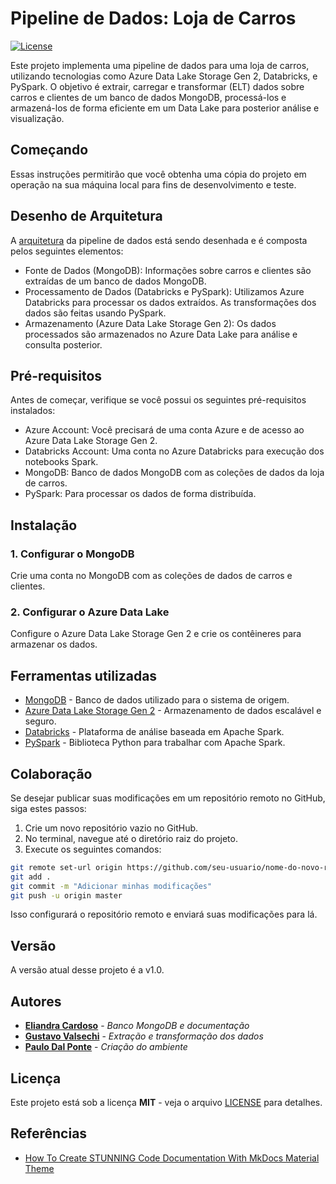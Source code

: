 # Pipeline de Dados: Loja de Carros

[![License](https://img.shields.io/badge/License-MIT-blue.svg)](LICENSE)

Este projeto implementa uma pipeline de dados para uma loja de carros, utilizando tecnologias como Azure Data Lake Storage Gen 2, Databricks, e PySpark. O objetivo é extrair, carregar e transformar (ELT) dados sobre carros e clientes de um banco de dados MongoDB, processá-los e armazená-los de forma eficiente em um Data Lake para posterior análise e visualização.

## Começando

Essas instruções permitirão que você obtenha uma cópia do projeto em operação na sua máquina local para fins de desenvolvimento e teste.

## Desenho de Arquitetura

A [arquitetura](https://www.canva.com/design/DAGWT2Nq1as/a60vcFN_nH8hjaepkPSZRA/view?utm_content=DAGWT2Nq1as&utm_campaign=designshare&utm_medium=link&utm_source=editor) da pipeline de dados está sendo desenhada e é composta pelos seguintes elementos:

* Fonte de Dados (MongoDB): Informações sobre carros e clientes são extraídas de um banco de dados MongoDB.
* Processamento de Dados (Databricks e PySpark): Utilizamos Azure Databricks para processar os dados extraídos. As transformações dos dados são feitas usando PySpark.
* Armazenamento (Azure Data Lake Storage Gen 2): Os dados processados são armazenados no Azure Data Lake para análise e consulta posterior.


## Pré-requisitos

Antes de começar, verifique se você possui os seguintes pré-requisitos instalados:

* Azure Account: Você precisará de uma conta Azure e de acesso ao Azure Data Lake Storage Gen 2.
* Databricks Account: Uma conta no Azure Databricks para execução dos notebooks Spark.
* MongoDB: Banco de dados MongoDB com as coleções de dados da loja de carros.
* PySpark: Para processar os dados de forma distribuída.

## Instalação
### 1. Configurar o MongoDB
Crie uma conta no MongoDB com as coleções de dados de carros e clientes.

### 2. Configurar o Azure Data Lake
Configure o Azure Data Lake Storage Gen 2 e crie os contêineres para armazenar os dados.

## Ferramentas utilizadas

* [MongoDB](https://www.mongodb.com/pt-br) - Banco de dados utilizado para o sistema de origem.
* [Azure Data Lake Storage Gen 2](https://azure.microsoft.com/en-us/products/storage/data-lake-storage/) - Armazenamento de dados escalável e seguro.
* [Databricks](https://www.databricks.com/br) - Plataforma de análise baseada em Apache Spark.
* [PySpark](https://spark.apache.org/docs/latest/api/python/index.html) - Biblioteca Python para trabalhar com Apache Spark.

## Colaboração
Se desejar publicar suas modificações em um repositório remoto no GitHub, siga estes passos:

1. Crie um novo repositório vazio no GitHub.
2. No terminal, navegue até o diretório raiz do projeto.
3. Execute os seguintes comandos:

```bash
git remote set-url origin https://github.com/seu-usuario/nome-do-novo-repositorio.git
git add .
git commit -m "Adicionar minhas modificações"
git push -u origin master
```

Isso configurará o repositório remoto e enviará suas modificações para lá.

## Versão

A versão atual desse projeto é a v1.0.

## Autores

* [**Eliandra Cardoso**](https://github.com/ardnaile) - *Banco MongoDB e documentação*
* [**Gustavo Valsechi**](https://github.com/gustavo-valsechi) - *Extração e transformação dos dados*
* [**Paulo Dal Ponte**](https://github.com/pauloDalponte) - *Criação do ambiente*

## Licença

Este projeto está sob a licença **MIT** - veja o arquivo [LICENSE](https://github.com/jlsilva01/projeto-ed-satc/blob/main/LICENSE) para detalhes.

## Referências

* [How To Create STUNNING Code Documentation With MkDocs Material Theme](https://www.youtube.com/watch?v=Q-YA_dA8C20)

